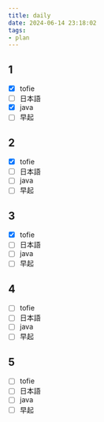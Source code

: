 ```yaml
---
title: daily
date: 2024-06-14 23:18:02
tags:
- plan
---
```


## 1

- [x] tofie
- [ ] 日本語
- [x] java
- [ ] 早起

## 2

- [x] tofie
- [ ] 日本語
- [ ] java
- [ ] 早起

## 3

- [x] tofie
- [ ] 日本語
- [ ] java
- [ ] 早起

## 4

- [ ] tofie
- [ ] 日本語
- [ ] java
- [ ] 早起

## 5

- [ ] tofie
- [ ] 日本語
- [ ] java
- [ ] 早起
